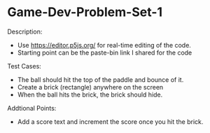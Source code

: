 # Game-Dev-Problem-Set-1

Description:
- Use https://editor.p5js.org/ for real-time editing of the code.
- Starting point can be the paste-bin link I shared for the code

Test Cases:
- The ball should hit the top of the paddle and bounce of it.
- Create a brick (rectangle) anywhere on the screen
- When the ball hits the brick, the brick should hide.

Addtional Points:
- Add a score text and increment the score once you hit the brick.
